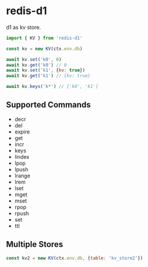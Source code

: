 # redis-d1

d1 as kv store.

```js
import { KV } from 'redis-d1'

const kv = new KV(ctx.env.db)

await kv.set('k0', 0)
await kv.get('k0') // 0
await kv.set('k1', {kv: true})
await kv.get('k1') // {kv: true}

await kv.keys('k*') // ['k0', 'k1']
```

## Supported Commands

- decr
- del
- expire
- get
- incr
- keys
- lindex
- lpop
- lpush
- lrange
- lrem
- lset
- mget
- mset
- rpop
- rpush
- set
- ttl

## Multiple Stores

```js
const kv2 = new KV(ctx.env.db, {table: 'kv_store2'})
```
